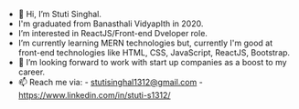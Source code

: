 - 👋 Hi, I’m Stuti Singhal.
- I'm graduated from Banasthali VidyapIth in 2020.
- I’m interested in ReactJS/Front-end Dveloper role.
- I’m currently learning MERN technologies but, currently I'm good at front-end technologies like HTML, CSS, JavaScript, ReactJS, Bootstrap.
- 💞️ I’m looking forward to work with start up companies as a boost to my career.
- 📫 Reach me via:
                -  stutisinghal1312@gmail.com
                -  https://www.linkedin.com/in/stuti-s1312/

<!---
stuti1312/stuti1312 is a ✨ special ✨ repository because its `README.md` (this file) appears on your GitHub profile.
You can click the Preview link to take a look at your changes.
--->
